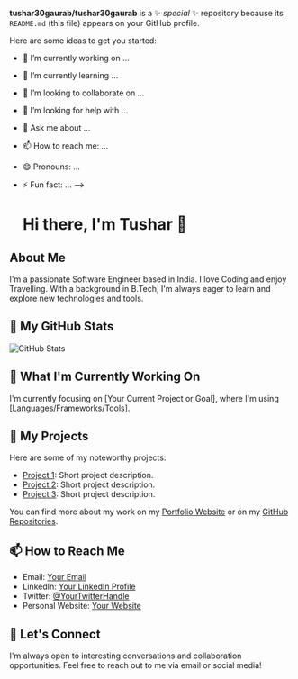 <!-- ### Hi there 👋

<!-- -->
**tushar30gaurab/tushar30gaurab** is a ✨ _special_ ✨ repository because its `README.md` (this file) appears on your GitHub profile.

Here are some ideas to get you started:

- 🔭 I’m currently working on ...
- 🌱 I’m currently learning ...
- 👯 I’m looking to collaborate on ...
- 🤔 I’m looking for help with ...
- 💬 Ask me about ...
- 📫 How to reach me: ...
- 😄 Pronouns: ...
- ⚡ Fun fact: ...
-->

  # Hi there, I'm Tushar 👋

## About Me

I'm a passionate Software Engineer based in India. I love Coding and enjoy Travelling. With a background in B.Tech, I'm always eager to learn and explore new technologies and tools.

## 🔭 My GitHub Stats

![GitHub Stats](https://github-readme-stats.vercel.app/api?username=tushar30gaurab&show_icons=true&theme=dark)

## 🌱 What I'm Currently Working On

I'm currently focusing on [Your Current Project or Goal], where I'm using [Languages/Frameworks/Tools].

## 🚀 My Projects

Here are some of my noteworthy projects:

- [Project 1](link-to-project1): Short project description.
- [Project 2](link-to-project2): Short project description.
- [Project 3](link-to-project3): Short project description.

You can find more about my work on my [Portfolio Website](link-to-portfolio) or on my [GitHub Repositories](https://github.com/YourUsername?tab=repositories).

## 📫 How to Reach Me

- Email: [Your Email](mailto:youremail@example.com)
- LinkedIn: [Your LinkedIn Profile](https://www.linkedin.com/in/yourusername)
- Twitter: [@YourTwitterHandle](https://twitter.com/yourtwitterhandle)
- Personal Website: [Your Website](https://www.yourwebsite.com/)

## 💬 Let's Connect

I'm always open to interesting conversations and collaboration opportunities. Feel free to reach out to me via email or social media!

<!-- Optional: Add badges, gif, or any additional information you'd like to showcase -->

